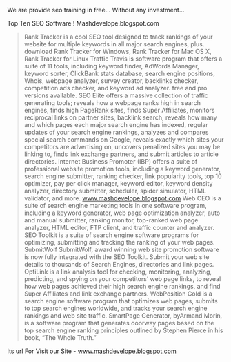 We are provide seo training in free...
Without any investment...

Top Ten SEO Software ! Mashdevelope.blogspot.com

> Rank Tracker is a cool SEO tool designed to track rankings of your website for multiple keywords in all major search engines, plus. download Rank Tracker for Windows, Rank Tracker for Mac OS X, Rank Tracker for Linux
> Traffic Travis is software program that offers a suite of 11 tools, including keyword finder, AdWords Manager, keyword sorter, ClickBank stats database, search engine positions, Whois, webpage analyzer, survey creator, backlinks checker, competition ads checker, and keyword ad analyzer. free and pro versions available.
> SEO Elite offers a massive collection of traffic generating tools; reveals how a webpage ranks high in search engines, finds high PageRank sites, finds Super Affiliates, monitors reciprocal links on partner sites, backlink search, reveals how many and which pages each major search engine has indexed, regular updates of your search engine rankings, analyzes and compares special search commands on Google, reveals exactly which sites your competitors are advertising on, uncovers penalized sites you may be linking to, finds link exchange partners, and submit articles to article directories.
> Internet Business Promoter (IBP) offers a suite of professional website promotion tools, including a keyword generator, search engine submitter, ranking checker, link popularity tools, top 10 optimizer, pay per click manager, keyword editor, keyword density analyzer, directory submitter, scheduler, spider simulator, HTML validator, and more. www.mashdevelope.blogspot.com
> Web CEO is a suite of search engine marketing tools in one software program, including a keyword generator, web page optimization analyzer, auto and manual submitter, ranking monitor, top-ranked web page analyzer, HTML editor, FTP client, and traffic counter and analyzer.
> SEO Toolkit is a suite of search engine software programs for optimizing, submitting and tracking the ranking of your web pages.
> SubmitWolf SubmitWolf, award winning web site promotion software is now fully integrated with the SEO Toolkit. Submit your web site details to thousands of Search Engines, directories and link pages.
> OptiLink is a link analysis tool for checking, monitoring, analyzing, predicting, and spying on your competitors’ web page links, to reveal how web pages achieved their high search engine rankings, and find Super Affiliates and link exchange partners.
> WebPosition Gold is a search engine software program that optimizes web pages, submits to top search engines worldwide, and tracks your search engine rankings and web site traffic.
> SmartPage Generator, byArmand Morin, is a software program that generates doorway pages based on the top search engine ranking principles outlined by Stephen Pierce in his book, “The Whole Truth.”

Its url For Visit our Site - www.mashdevelope.blogspot.com
